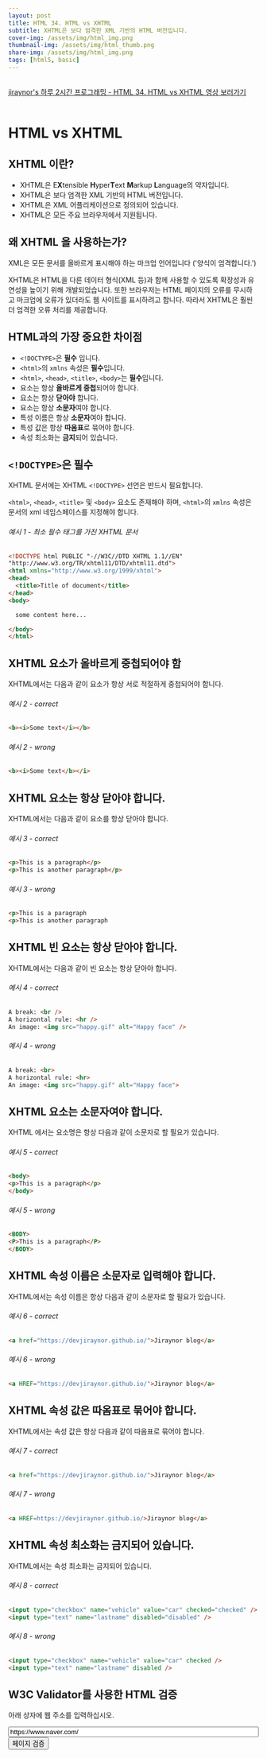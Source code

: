 ```yaml
---
layout: post
title: HTML 34. HTML vs XHTML
subtitle: XHTML은 보다 엄격한 XML 기반의 HTML 버전입니다.
cover-img: /assets/img/html_img.png
thumbnail-img: /assets/img/html_thumb.png
share-img: /assets/img/html_img.png
tags: [html5, basic]
---
```


<br>
<a href="https://youtu.be/EN7o5g61wbA" target="_blank">jiraynor's 하루 2시간 프로그래밍 - HTML 34. HTML vs XHTML 영상 보러가기</a>
<br>
<br>

# HTML vs XHTML

## XHTML 이란?

+ XHTML은 E**X**tensible **H**yper**T**ext **M**arkup **L**anguage의 약자입니다.
+ XHTML은 보다 엄격한 XML 기반의 HTML 버전입니다.
+ XHTML은 XML 어플리케이션으로 정의되어 있습니다.
+ XHTML은 모든 주요 브라우저에서 지원됩니다.

## 왜 XHTML 을 사용하는가?

XML은 모든 문서를 올바르게 표시해야 하는 마크업 언어입니다 ('양식이 엄격합니다.')

XHTML은 HTML을 다른 데이터 형식(XML 등)과 함께 사용할 수 있도록 확장성과 유연성을 높이기 위해 개발되었습니다. 또한 브라우저는 HTML 페이지의 오류를 무시하고 마크업에 오류가 있더라도 웹 사이트를 표시하려고 합니다. 따라서 XHTML은 훨씬 더 엄격한 오류 처리를 제공합니다.

## HTML과의 가장 중요한 차이점

+ ```<!DOCTYPE>```은 **필수** 입니다.
+ ```<html>```의 ```xmlns``` 속성은 **필수**입니다.
+ ```<html>```, ```<head>```, ```<title>```, ```<body>```는 **필수**입니다.
+ 요소는 항상 **올바르게 중첩**되어야 합니다.
+ 요소는 항상 **닫아야** 합니다.
+ 요소는 항상 **소문자**여야 합니다.
+ 특성 이름은 항상 **소문자**여야 합니다.
+ 특성 값은 항상 **따옴표**로 묶어야 합니다.
+ 속성 최소화는 **금지**되어 있습니다.

## ```<!DOCTYPE>```은 필수

XHTML 문서에는 XHTML ```<!DOCTYPE>``` 선언은 반드시 필요합니다.

```<html>```, ```<head>```, ```<title>``` 및 ```<body>``` 요소도 존재해야 하며, ```<html>```의 ```xmlns``` 속성은 문서의 xml 네임스페이스를 지정해야 합니다.

###### 예시 1 - 최소 필수 태그를 가진 XHTML 문서

```html
<!DOCTYPE html PUBLIC "-//W3C//DTD XHTML 1.1//EN"
"http://www.w3.org/TR/xhtml11/DTD/xhtml11.dtd">
<html xmlns="http://www.w3.org/1999/xhtml">
<head>
  <title>Title of document</title>
</head>
<body>

  some content here...

</body>
</html>
```

## XHTML 요소가 올바르게 중첩되어야 함

XHTML에서는 다음과 같이 요소가 항상 서로 적절하게 중첩되어야 합니다.

###### 예시 2 - correct

```html
<b><i>Some text</i></b>
```

###### 예시 2 - wrong

```html
<b><i>Some text</b></i>
```

## XHTML 요소는 항상 닫아야 합니다.

XHTML에서는 다음과 같이 요소를 항상 닫아야 합니다.

###### 예시 3 - correct

```html
<p>This is a paragraph</p>
<p>This is another paragraph</p>
```

###### 예시 3 - wrong

```html
<p>This is a paragraph
<p>This is another paragraph
```

## XHTML 빈 요소는 항상 닫아야 합니다.

XHTML에서는 다음과 같이 빈 요소는 항상 닫아야 합니다.

###### 예시 4 - correct

```html
A break: <br />
A horizontal rule: <hr />
An image: <img src="happy.gif" alt="Happy face" />
```

###### 예시 4 - wrong

```html
A break: <br>
A horizontal rule: <hr>
An image: <img src="happy.gif" alt="Happy face">
```

## XHTML 요소는 소문자여야 합니다.

XHTML 에서는 요소명은 항상 다음과 같이 소문자로 할 필요가 있습니다.

###### 예시 5 - correct

```html
<body>
<p>This is a paragraph</p>
</body>
```

###### 예시 5 - wrong

```html
<BODY>
<P>This is a paragraph</P>
</BODY>
```

## XHTML 속성 이름은 소문자로 입력해야 합니다.

XHTML에서는 속성 이름은 항상 다음과 같이 소문자로 할 필요가 있습니다.

###### 예시 6 - correct

```html
<a href="https://devjiraynor.github.io/">Jiraynor blog</a>
```

###### 예시 6 - wrong

```html
<a HREF="https://devjiraynor.github.io/">Jiraynor blog</a>
```

## XHTML 속성 값은 따옴표로 묶어야 합니다.

XHTML에서는 속성 값은 항상 다음과 같이 따옴표로 묶어야 합니다.

###### 예시 7 - correct

```html
<a href="https://devjiraynor.github.io/">Jiraynor blog</a>
```

###### 예시 7 - wrong

```html
<a HREF=https://devjiraynor.github.io/>Jiraynor blog</a>
```

## XHTML 속성 최소화는 금지되어 있습니다.

XHTML에서는 속성 최소화는 금지되어 있습니다.

###### 예시 8 - correct

```html
<input type="checkbox" name="vehicle" value="car" checked="checked" />
<input type="text" name="lastname" disabled="disabled" />
```

###### 예시 8 - wrong

```html
<input type="checkbox" name="vehicle" value="car" checked />
<input type="text" name="lastname" disabled />
```

## W3C Validator를 사용한 HTML 검증

아래 상자에 웹 주소를 입력하십시오.

<form method="GET" action="https://validator.w3.org/check">
  <input name="uri" size="60" value="https://www.naver.com/" style="max-width: 100%" />
  <input type="submit" value="페이지 검증" />
</form>
